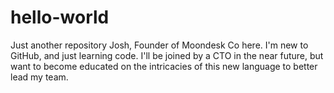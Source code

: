 # hello-world
Just another repository
Josh, Founder of Moondesk Co here.  I'm new to GitHub, and just learning code.
I'll be joined by a CTO in the near future, but want to become educated on 
the intricacies of this new language to better lead my team.
